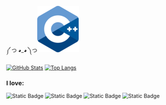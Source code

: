 ༼ つ ◕_◕ ༽つ![Image](C++_Logo.png)

[![GitHub Stats](https://github-readme-stats.vercel.app/api?username=ScriptScorpion&show_icons=true&theme=tokyonight&cache_seconds=80000)](https://github.com/anuraghazra/github-readme-stats)
[![Top Langs](https://github-readme-stats.vercel.app/api/top-langs/?username=ScriptScorpion&layout=compact&theme=tokyonight&cache_seconds=80000&hide=toml,roff,nsis)](https://github.com/anuraghazra/github-readme-stats)


### I love:

![Static Badge](https://img.shields.io/badge/C%2B%2B-00599C?style=for-the-badge&logo=C%2B%2B)
![Static Badge](https://img.shields.io/badge/C-A8B9CC?style=for-the-badge&logo=C&color=gray)
![Static Badge](https://img.shields.io/badge/Assembly_x86--64-0071C5?style=for-the-badge&logo=intel&logoColor=blue&color=black)
![Static Badge](https://img.shields.io/badge/Linux-FCC624?style=for-the-badge&logo=Linux&logoColor=black)
